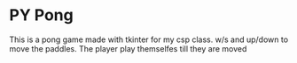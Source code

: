 # PY Pong

This is a pong game made with tkinter for my csp class.
w/s and up/down to move the paddles.
The player play themselfes till they are moved
